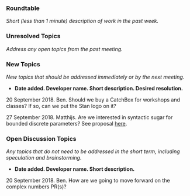 ### Roundtable
_Short (less than 1 minute) description of work in the past week._

### Unresolved Topics
_Address any open topics from the past meeting._

### New Topics
_New topics that should be addressed immediately or by the next
meeting._

* __Date added. Developer name.  Short description.  Desired resolution.__

20 September 2018.  Ben.  Should we buy a CatchBox for workshops and classes? If so, can we put the Stan logo on it?

27 September 2018. Matthijs. Are we interested in syntactic sugar for bounded discrete parameters? See proposal [here](https://drive.google.com/file/d/1WAtXkcazeYFifhwiu_e6HuvzaC8HsEfS/view?usp=sharing).

### Open Discussion Topics

_Any topics that do not need to be addressed in the short term,
including speculation and brainstorming._

* __Date added. Developer name.  Short description.__

20 September 2018.  Ben.  How are we going to move forward on the complex numbers PR(s)?
